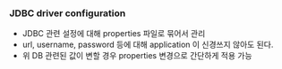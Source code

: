 ### JDBC driver configuration

- JDBC 관련 설정에 대해 properties 파일로 묶어서 관리
- url, username, password 등에 대해 application 이 신경쓰지 않아도 된다.
- 위 DB 관련된 값이 변할 경우 properties 변경으로 간단하게 적용 가능